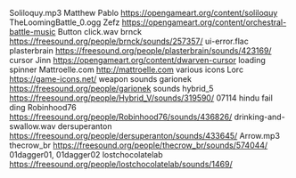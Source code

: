 Soliloquy.mp3                   Matthew Pablo           https://opengameart.org/content/soliloquy
TheLoomingBattle_0.ogg          Zefz                    https://opengameart.org/content/orchestral-battle-music
Button click.wav                brnck                   https://freesound.org/people/brnck/sounds/257357/
ui-error.flac                   plasterbrain            https://freesound.org/people/plasterbrain/sounds/423169/
cursor                          Jinn                    https://opengameart.org/content/dwarven-cursor
loading spinner                 Mattroelle.com          http://mattroelle.com
various icons                   Lorc                    https://game-icons.net/
weapon sounds                   garionek                https://freesound.org/people/garionek
sounds                          hybrid_5                https://freesound.org/people/Hybrid_V/sounds/319590/
07114 hindu fail ding           Robinhood76             https://freesound.org/people/Robinhood76/sounds/436826/
drinking-and-swallow.wav        dersuperanton           https://freesound.org/people/dersuperanton/sounds/433645/
Arrow.mp3                       thecrow_br              https://freesound.org/people/thecrow_br/sounds/574044/
01dagger01, 01dagger02          lostchocolatelab        https://freesound.org/people/lostchocolatelab/sounds/1469/
